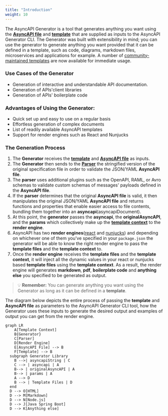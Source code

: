 ```yaml
---
title: "Introduction"
weight: 10
---
```

The AsyncAPI Generator is a tool that generates anything you want using the **[AsyncAPI file](asyncapi-file.md)** and **[template](template.md)** that are supplied as inputs to the AsyncAPI Generator CLI. The Generator was built with extensibility in mind; you can use the generator to generate anything you want provided that it can be defined in a template, such as code, diagrams, markdown files, microservices and applications for example. A number of [community-maintained templates](https://github.com/search?q=topic%3Aasyncapi+topic%3Agenerator+topic%3Atemplate) are now available for immediate usage.

### Use Cases of the Generator
- Generation of interactive and understandable API documentation.
- Generation of APIs'client libraries
- Generation of APIs' boilerplate code

### Advantages of Using the Generator:
- Quick set up and easy to use on a regular basis
- Effortless generation of complex documents
- List of readily available AsyncAPI templates
- Support for render engines such as React and Nunjucks

### The Generation Process
1. The **Generator** receives the **[template](template.md)** and **[AsyncAPI file](asyncapi-file.md)** as inputs. 
2. The **Generator** then sends to the **[Parser](parser.md)** the stringified version of the original specification file in order to validate the JSON/YAML **AsyncAPI file**.
3. The **parser** uses additional plugins such as the OpenAPI, RAML, or Avro schemas to validate custom schemas of messages' payloads defined in the **AsyncAPI file**.
4. If the **parser** determines that the original **AsyncAPI file** is valid, it then manipulates the original JSON/YAML **AsyncAPI file** and returns functions and properties that enable easier access to file contents, bundling them together into an **asyncapi**(asyncapiDocument). 
5. At this point, the **generator** passes the **asyncapi**, the **originalAsyncAPI**, and the **params** which collectively make up the **[template context](asyncapi-context.md)** to the **render engine**. 
6. AsyncAPI has two **render engines**([react](react-render-engine.md) and [nunjucks](nunjucks-render-engine.md)) and depending on whichever one of them you've specified in your `package.json` the generator will be able to know the right render engine to pass the **template files** and the **template context** to.
7. Once the **render engine** receives the **template files** and the **template context**, it will inject all the dynamic values in your react or nunjucks based **template files** using the **template context**. As a result, the render engine will generates **markdown**, **pdf**, **boilerplate code** and **anything else** you specified to be generated as output.

> :bulb: **Remember:** 
> You can generate anything you want using the Generator as long as it can be defined in a **template**.

The diagram below depicts the entire process of passing the **template** and **AsyncAPI file** as parameters to the AsyncAPI Generator CLI tool, how the Generator uses these inputs to generate the desired output and examples of output you can get from the render engine.

``` mermaid
graph LR
    A[Template Context]
    B{Generator}
    C[Parser]
    D[Render Engine]
    E[AsyncAPI File] --> B
    F[Template] --> B
  subgraph Generator Library
    B -->| asyncapiString | C
    C --> | asyncapi | A
    B--> | originalAsyncAPI | A
    B--> | params | A
    A --> D
    B --> | Template Files | D
  end
  D --> O[HTML]
  D --> M[Markdown]
  D --> N[Node.js]
  D --> J[Java Spring Boot]
  D --> K[Anything else]
  ```